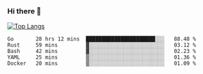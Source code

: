 ### Hi there 👋

<!--
**3Xpl0it3r/3Xpl0it3r** is a ✨ _special_ ✨ repository because its `README.md` (this file) appears on your GitHub profile.

Here are some ideas to get you started:

- 🔭 I’m currently working on ...
- 🌱 I’m currently learning ...
- 👯 I’m looking to collaborate on ...
- 🤔 I’m looking for help with ...
- 💬 Ask me about ...
- 📫 How to reach me: ...
- 😄 Pronouns: ...
- ⚡ Fun fact: ...
-->


[![Top Langs](https://github-readme-stats.vercel.app/api/top-langs/?username=3Xpl0it3r&layout=compact)](https://github.com/3Xpl0it3r/3Xpl0it3r)

<!--START_SECTION:waka-->
```text
Go       28 hrs 12 mins  ██████████████████████░░░   88.48 % 
Rust     59 mins         ▓░░░░░░░░░░░░░░░░░░░░░░░░   03.12 % 
Bash     42 mins         ▓░░░░░░░░░░░░░░░░░░░░░░░░   02.23 % 
YAML     25 mins         ▒░░░░░░░░░░░░░░░░░░░░░░░░   01.36 % 
Docker   20 mins         ▒░░░░░░░░░░░░░░░░░░░░░░░░   01.09 % 
```
<!--END_SECTION:waka-->
